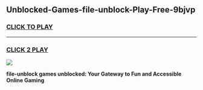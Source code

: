 
## Unblocked-Games-file-unblock-Play-Free-9bjvp
<h3>
<a href="https://premium76.site?title=file-unblock&ref=20M">CLICK TO PLAY</a></h3>
<hr>

<h3>
<a href="https://premium76.site?title=file-unblock&ref=20M">CLICK 2 PLAY</a>
  
</h3>

<a href="https://premium76.site?title=file-unblock&ref=19M"><img src="https://clearcache.store/games.png"></a>


**file-unblock games unblocked: Your Gateway to Fun and Accessible Online Gaming**
